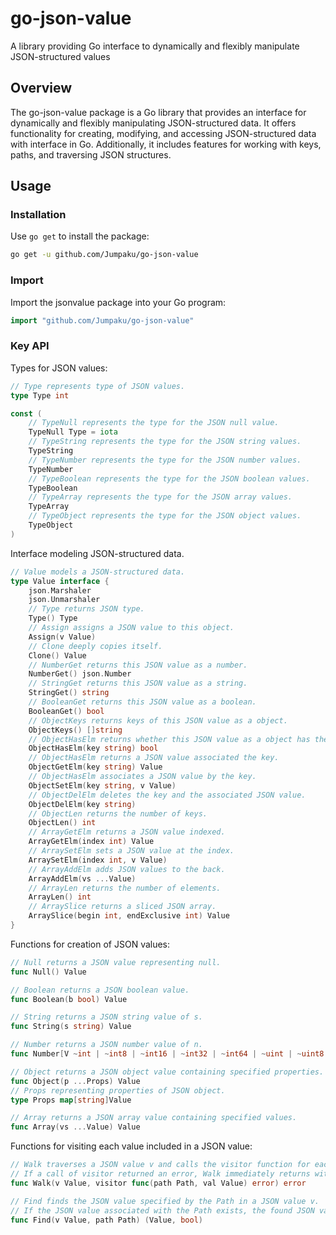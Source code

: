 # go-json-value
A library providing Go interface to dynamically and flexibly manipulate JSON-structured values

## Overview

The go-json-value package is a Go library that provides an interface for dynamically and flexibly manipulating JSON-structured data. It offers functionality for creating, modifying, and accessing JSON-structured data with interface in Go. Additionally, it includes features for working with keys, paths, and traversing JSON structures.

## Usage

### Installation

Use `go get` to install the package:

```sh
go get -u github.com/Jumpaku/go-json-value
```

### Import

Import the jsonvalue package into your Go program:

```go
import "github.com/Jumpaku/go-json-value"
```

### Key API

Types for JSON values:
```go
// Type represents type of JSON values.
type Type int

const (
	// TypeNull represents the type for the JSON null value.
	TypeNull Type = iota
	// TypeString represents the type for the JSON string values.
	TypeString
	// TypeNumber represents the type for the JSON number values.
	TypeNumber
	// TypeBoolean represents the type for the JSON boolean values.
	TypeBoolean
	// TypeArray represents the type for the JSON array values.
	TypeArray
	// TypeObject represents the type for the JSON object values.
	TypeObject
)
```

Interface modeling JSON-structured data.
```go
// Value models a JSON-structured data.
type Value interface {
	json.Marshaler
	json.Unmarshaler
	// Type returns JSON type.
	Type() Type
	// Assign assigns a JSON value to this object.
	Assign(v Value)
	// Clone deeply copies itself.
	Clone() Value
	// NumberGet returns this JSON value as a number.
	NumberGet() json.Number
	// StringGet returns this JSON value as a string.
	StringGet() string
	// BooleanGet returns this JSON value as a boolean.
	BooleanGet() bool
	// ObjectKeys returns keys of this JSON value as a object.
	ObjectKeys() []string
	// ObjectHasElm returns whether this JSON value as a object has the key.
	ObjectHasElm(key string) bool
	// ObjectHasElm returns a JSON value associated the key.
	ObjectGetElm(key string) Value
	// ObjectHasElm associates a JSON value by the key.
	ObjectSetElm(key string, v Value)
	// ObjectDelElm deletes the key and the associated JSON value.
	ObjectDelElm(key string)
	// ObjectLen returns the number of keys.
	ObjectLen() int
	// ArrayGetElm returns a JSON value indexed.
	ArrayGetElm(index int) Value
	// ArraySetElm sets a JSON value at the index.
	ArraySetElm(index int, v Value)
	// ArrayAddElm adds JSON values to the back.
	ArrayAddElm(vs ...Value)
	// ArrayLen returns the number of elements.
	ArrayLen() int
	// ArraySlice returns a sliced JSON array.
	ArraySlice(begin int, endExclusive int) Value
}
```

Functions for creation of JSON values:
```go
// Null returns a JSON value representing null.
func Null() Value

// Boolean returns a JSON boolean value.
func Boolean(b bool) Value

// String returns a JSON string value of s.
func String(s string) Value

// Number returns a JSON number value of n.
func Number[V ~int | ~int8 | ~int16 | ~int32 | ~int64 | ~uint | ~uint8 | ~uint16 | ~uint32 | ~uint64 | ~float32 | ~float64 | json.Number](n V) Value

// Object returns a JSON object value containing specified properties.
func Object(p ...Props) Value
// Props representing properties of JSON object.
type Props map[string]Value

// Array returns a JSON array value containing specified values.
func Array(vs ...Value) Value
```

Functions for visiting each value included in a JSON value:
```go
// Walk traverses a JSON value v and calls the visitor function for each the JSON values included in v.
// If a call of visitor returned an error, Walk immediately returns with the error.
func Walk(v Value, visitor func(path Path, val Value) error) error

// Find finds the JSON value specified by the Path in a JSON value v.
// If the JSON value associated with the Path exists, the found JSON value and true are returned; otherwise nil and false are returned.
func Find(v Value, path Path) (Value, bool)
```

